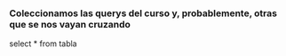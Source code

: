 ### Coleccionamos las querys del curso y, probablemente, otras que se nos vayan cruzando

select * from tabla
